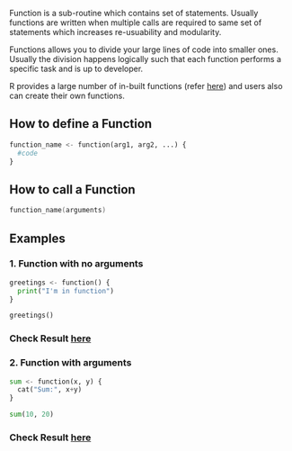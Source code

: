 Function is a sub-routine which contains set of statements. Usually functions are written when multiple calls are required to same set of statements which increases re-usuability and modularity.

Functions allows you to divide your large lines of code into smaller ones. Usually the division happens logically such that each function performs a specific task and is up to developer.

R provides a large number of in-built functions (refer [here](https://cran.r-project.org/doc/contrib/Short-refcard.pdf)) and users also can create their own functions.

## How to define a Function

```py
function_name <- function(arg1, arg2, ...) {
  #code 
}
```

## How to call a Function

```c
function_name(arguments)
```
## Examples

### 1. Function with no arguments

```py
greetings <- function() {
  print("I'm in function")
}

greetings()
```
### Check Result [here](https://onecompiler.com/r/3vs9yu5yk)

### 2. Function with arguments

```py
sum <- function(x, y) {
  cat("Sum:", x+y)
}

sum(10, 20)
```
### Check Result [here](https://onecompiler.com/r/3vs9yxzy2)
